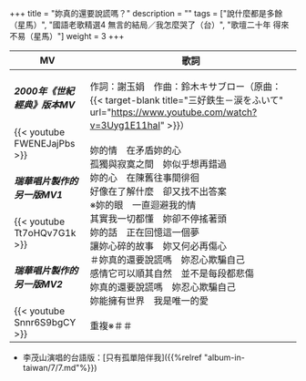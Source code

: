+++
title = "妳真的還要說謊嗎？"
description = ""
tags = ["說什麼都是多餘（星馬）", "國語老歌精選4 無言的結局／我怎麼哭了（台）", "歌壇二十年 得來不易（星馬）"]
weight = 3
+++

MV  | 歌詞  
--------------|-------
<h5>2000年《世紀經典》版本MV</h5>{{< youtube FWENEJajPbs >}}<br/><h5>瑞華唱片製作的另一版MV1</h5>{{< youtube Tt7oHQv7G1k >}}<br/><h5>瑞華唱片製作的另一版MV2</h5>{{< youtube Snnr6S9bgCY >}}|作詞：謝玉娟　作曲：鈴木キサブロー（原曲：{{< target-blank title="三好鉄生－涙をふいて" url="https://www.youtube.com/watch?v=3Uyg1E11haI" >}}）<br/><br/>妳的情　在矛盾妳的心<br/>孤獨與寂寞之間　妳似乎想再錯過<br/>妳的心　在陳舊往事間徘徊<br/>好像在了解什麼　卻又找不出答案<br/>※妳的眼　一直迴避我的情<br/>其實我一切都懂　妳卻不停搖著頭<br/>妳的話　正在回憶這一個夢<br/>讓妳心碎的故事　妳又何必再傷心<br/>＃妳真的還要說謊嗎　妳忍心欺騙自己<br/>感情它可以順其自然　並不是每段都悲傷<br/>妳真的還要說謊嗎　妳忍心欺騙自己<br/>妳能擁有世界　我是唯一的愛<br/><br/>重複※＃＃

* 李茂山演唱的台語版：[只有孤單陪伴我]({{%relref "album-in-taiwan/7/7.md"%}}) 